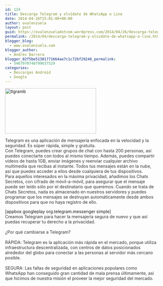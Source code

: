 ```yaml
---
id: 124
title: Descarga Telegram y olvídate de WhatsApp o Line
date: 2014-04-26T15:01:00+00:00
author: ovalenzuela
layout: post
guid: https://ovalenzueladotcom.wordpress.com/2014/04/26/descarga-telegram-y-olvidate-de-whatsapp-o-line
permalink: /2014/04/descarga-telegram-y-olvidate-de-whatsapp-o-line.html
blogger_blog:
  - www.ovalenzuela.com
blogger_author:
  - Andrés Barrera
blogger_02f5be51301771664ae7c1c72bf29246_permalink:
  - 5467970748799637529
categories:
  - Descargas Android
  - Google
---
```

[<img class="alignnone size-medium wp-image-3397" src="http://ovalenzuela.com/wp-content/uploads/2014/04/tlgramb-300x150.jpg" alt="tlgramb" width="300" height="150" />](http://ovalenzuela.com/wp-content/uploads/2014/04/tlgramb.jpg)

<span style="color:#333333;">Telegram es una aplicación de mensajería enfocada en la velocidad y la seguridad. Es súper rápida, simple y gratuita.</span><br style="color:#333333;" /><span style="color:#333333;">Con Telegram, puedes crear grupos de chat con hasta 200 personas, así puedes conectarte con todos al mismo tiempo. Además, puedes compartir vídeos de hasta 1GB, enviar imágenes y reenviar cualquier archivo multimedia que recibas al instante. Todos tus mensajes están en la nube, así que puedes acceder a ellos desde cualquiera de tus dispositivos.</span><br style="color:#333333;" /><span style="color:#333333;">Para aquellos interesados en la máxima privacidad, añadimos los Chats Secretos, con cifrado de móvil-a-móvil, para asegurar que el mensaje puede ser leído sólo por el destinatario que queremos. Cuando se trata de Chats Secretos, nada es almacenado en nuestros servidores y puedes programar que los mensajes se destruyan automáticamente desde ambos dispositivos para que no haya registro de ello.</span>

[appbox googleplay org.telegram.messenger simple]<br style="color:#333333;" /><span style="color:#333333;">Creamos Telegram para hacer la mensajería segura de nuevo y que así puedas recuperar tu derecho a la privacidad.</span><br style="color:#333333;" /><br style="color:#333333;" /><span style="color:#333333;">¿Por qué cambiarse a Telegram?</span><br style="color:#333333;" /><br style="color:#333333;" /><span style="color:#333333;">RÁPIDA: Telegram es la aplicación más rápida en el mercado, porque utiliza infraestructura descentralizada, con centros de datos posicionados alrededor del globo para conectar a las personas al servidor más cercano posible.</span><br style="color:#333333;" /><br style="color:#333333;" /><span style="color:#333333;">SEGURA: Las fallas de seguridad en aplicaciones populares como WhatsApp han conseguido gran cantidad de mala prensa últimamente, así que hicimos de nuestra misión el proveer la mejor seguridad del mercado.</span>